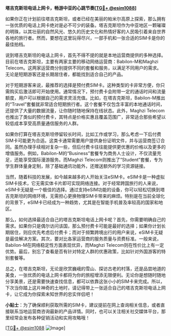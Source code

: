 **塔吉克斯坦电话上网卡，畅游中亚的心跳节奏[[TG💪+ @esim1088](https://t.me/s/esim1088)]**

如果你正在计划前往塔吉克斯坦，或者已经在美丽的帕米尔高原上探索，那么拥有一张优质的电话上网卡绝对是必不可少的装备。塔吉克斯坦作为中亚地区一颗璀璨的明珠，以其壮丽的自然风光、悠久的历史文化和热情好客的人民吸引着来自世界各地的旅行者。然而，要想在这里玩得尽兴，一部手机和一张合适的SIM卡是你的最佳拍档。

说到塔吉克斯坦的电话上网卡，首先不得不提的就是本地运营商提供的多种选择。目前在塔吉克斯坦，主要有两家主要的移动网络运营商：Babilon-M和Maghzi Telecom。这两家运营商分别提供不同的套餐和服务，以满足不同用户的需求。无论是短期游客还是长期居住者，都能找到适合自己的产品。

对于短期游客来说，最推荐的选择是预付费SIM卡。这种类型的卡非常方便，你只需购买后激活即可开始使用。通常情况下，预付费卡会附带一定的通话时间和流量额度，用户可以根据自己的需求灵活充值。比如，在塔吉克斯坦，Babilon-M推出的“Travel”套餐就非常适合短期旅行者。这个套餐不仅包含丰富的本地通话时间，还提供了大量的数据流量，让你随时随地保持在线状态。此外，Maghzi Telecom也推出了类似的预付费卡，其特点是价格实惠且覆盖范围广，非常适合那些希望以较低成本享受高质量通信服务的人群。

如果你打算在塔吉克斯坦停留较长时间，比如工作或学习，那么考虑一下后付费SIM卡可能更为合适。这类卡通常需要用户提供身份证明文件，并与运营商签订合同。虽然办理手续相对复杂一些，但后付费卡往往能提供更优惠的价格以及更多的增值服务。例如，Babilon-M的“Business”套餐专为商务人士设计，不仅流量充足，还能享受国际漫游服务。而Maghzi Telecom则推出了“Student”套餐，专为学生群体量身定制，除了基础通讯功能外，还赠送额外的学习资源链接。

当然，随着科技的发展，如今越来越多的人开始关注eSIM卡。eSIM卡是一种虚拟SIM卡技术，它无需实体卡片即可实现网络连接。对于经常跨国旅行的人来说，eSIM卡无疑是一个极佳的选择。通过支持eSIM功能的设备，你可以轻松切换到塔吉克斯坦的网络环境，无需担心更换物理SIM卡带来的麻烦。特别是在当前全球化的背景下，eSIM卡已经成为一种趋势，尤其是在智能手机普及率较高的国家和地区。

那么，如何选择最适合自己的塔吉克斯坦电话上网卡呢？首先，你需要明确自己的需求。如果你只是偶尔访问该国，那么预付费卡可能是最好的选择；如果你计划长期居住，则应优先考虑后付费卡；而对于频繁跨境出行的用户来说，eSIM卡无疑是最佳解决方案。其次，要对比各家运营商的服务质量与资费标准。一般来说，Babilon-M在网络稳定性方面表现优异，而Maghzi Telecom则在性价比上有一定优势。最后，别忘了查看是否有针对特定人群的优惠政策，比如针对外国游客的特别套餐等。

总之，在塔吉克斯坦，无论是欣赏巍峨的雪山、探访古老的村落，还是品尝地道的美食，一张优质的电话上网卡都将为你的旅程增添无限便利。无论你是想随时随地分享美景，还是需要快速查找信息，都可以依靠这张小小的SIM卡来完成。所以，下次当你踏上这片神奇的土地时，请记得带上一张适合自己的塔吉克斯坦电话上网卡，让它成为你探索未知世界的忠实伴侣吧！

**小贴士**：为了确保顺利获取所需的SIM卡，建议提前在网上查询相关信息，或者直接联系当地运营商咨询最新的产品详情。同时，也可以关注相关社交媒体平台，那里经常会发布各种促销活动和实用攻略哦！

[[TG💪+ @esim1088](https://t.me/s/esim1088) ![Image](https://i.postimg.cc/4NQfJmqS/Snipaste-2025-05-13-00-14-12.png)]